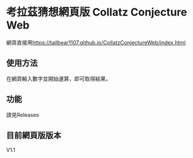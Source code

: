 # 考拉茲猜想網頁版 Collatz Conjecture Web
網頁直接用<https://tailbear1107.github.io/CollatzConjectureWeb/index.html>

## 使用方法
在網頁輸入數字並開始運算，即可取得結果。

## 功能
請見Releases

## 目前網頁版版本
V1.1
